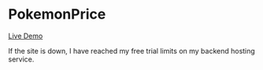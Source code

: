 # PokemonPrice
 
[Live Demo](https://poke-price-checker.vercel.app/)

If the site is down, I have reached my free trial limits on my backend hosting service.
